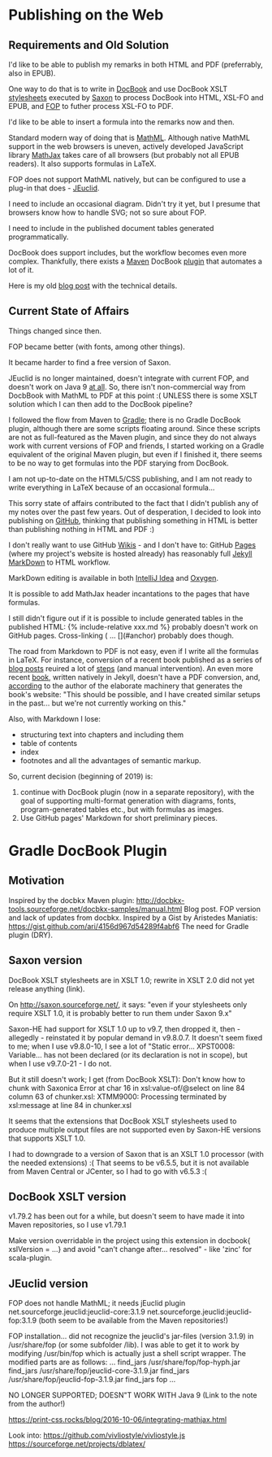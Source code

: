 # Publishing on the Web #

## Requirements and Old Solution ##

I'd like to be able to publish my remarks in both HTML and PDF (preferrably, also in EPUB).

One way to do that is to write in [DocBook](https://docbook.org/)
and use DocBook XSLT [stylesheets](https://github.com/docbook/xslt10-stylesheets)
executed by [Saxon](http://www.saxonica.com/products/products.xml) to process DocBook
into HTML, XSL-FO and EPUB, and [FOP](https://xmlgraphics.apache.org/fop/) to
futher process XSL-FO to PDF.

I'd like to be able to insert a formula into the remarks now and then.

Standard modern way of doing that is [MathML](https://www.w3.org/Math/).
Although native MathML support in the web browsers is uneven, actively developed JavaScript
library [MathJax](https://www.mathjax.org/) takes care of all browsers (but probably not
all EPUB readers). It also supports formulas in LaTeX.

FOP does not support MathML natively, but can be configured to use a plug-in that does -
[JEuclid](http://jeuclid.sourceforge.net/jeuclid-fop/).

I need to include an occasional diagram. Didn't try it yet, but I presume that browsers know
how to handle SVG; not so sure about FOP.
 
I need to include in the published document tables generated programmatically.

DocBook does support includes, but the workflow becomes even more complex. Thankfully,
there exists a [Maven](https://maven.apache.org/) DocBook
[plugin](https://github.com/mimil/docbkx-tools) that automates a lot of it.   

Here is my old [blog post](http://blog.dub.podval.org/2011/11/publishing-papers-on-web.html)
with the technical details.

## Current State of Affairs ##

Things changed since then.

FOP became better (with fonts, among other things).

It became harder to find a free version of Saxon.

JEuclid is no longer maintained, doesn't integrate with current FOP,
and doesn't work on Java 9 [at all](https://github.com/danfickle/openhtmltopdf/issues/161).
So, there isn't non-commercial way from DocbBook with MathML to PDF at this point :(
UNLESS there is some XSLT solution which I can then add to the DocBook pipeline?

I followed the flow from Maven to [Gradle](https://gradle.org/); there is no Gradle DocBook plugin,
although there are some scripts floating around. Since these scripts are not as full-featured as
the Maven plugin, and since they do not always work with current versions of FOP and friends, I
started working on a Gradle equivalent of the original Maven plugin, but even if I finished it,
there seems to be no way to get formulas into the PDF starying from DocBook.

I am not up-to-date on the HTML5/CSS publishing, and I am not ready to write everything in
LaTeX because of an occasional formula...

This sorry state of affairs contributed to the fact that I didn't publish any of my notes over the
past few years. Out of desperation, I decided to look into publishing on
[GitHub](https://github.com/), thinking that publishing something in HTML is better than
publishing nothing in HTML and PDF :)

I don't really want to use GitHub [Wikis](https://help.github.com/articles/about-github-wikis/) -
and I don't have to: GitHub [Pages](https://pages.github.com/) (where my project's website is hosted
already) has reasonably full [Jekyll](https://jekyllrb.com/)
[MarkDown](https://daringfireball.net/projects/markdown/) to HTML workflow.

MarkDown editing is available in both [IntelliJ Idea](https://www.jetbrains.com/idea/)
and [Oxygen](https://www.oxygenxml.com/).

It is possible to add MathJax header incantations to the pages that have formulas.

I still didn't figure out if it is possible to include generated tables in the published HTML:
{\% include-relative xxx.md \%} probably doesn't work on GitHub pages.
Cross-linking (<a name="anchor"></a> ... \[\](#anchor) probably does though.

The road from Markdown to PDF is not easy, even if I write all the formulas in LaTeX.
For instance, conversion of a recent book published as a series of
[blog posts](https://bartoszmilewski.com/2014/10/28/category-theory-for-programmers-the-preface/)
reuired a lot of [steps](https://github.com/hmemcpy/milewski-ctfp-pdf/)
(and manual intervention).
An even more recent [book](https://plfa.github.io/), written natively in Jekyll,
doesn't have a PDF conversion, and, [according](https://github.com/plfa/plfa.github.io/issues/106)
to the author of the elaborate machinery that generates the book's website:
"This should be possible, and I have created similar setups in the past... but we're not currently
working on this."

Also, with Markdown I lose:
- structuring text into chapters and including them
- table of contents
- index
- footnotes
and all the advantages of semantic markup.


So, current decision (beginning of 2019) is:
1. continue with DocBook plugin (now in a separate repository),
with the goal of supporting multi-format generation with diagrams, fonts, program-generated tables etc.,
but with formulas as images.
2. Use GitHub pages' Markdown for short preliminary pieces.


# Gradle DocBook Plugin #

## Motivation ##

Inspired by the docbkx Maven plugin: http://docbkx-tools.sourceforge.net/docbkx-samples/manual.html
Blog post.
FOP version and lack of updates from docbkx.
Inspired by a Gist by Aristedes Maniatis: https://gist.github.com/ari/4156d967d54289f4abf6
The need for Gradle plugin (DRY).

## Saxon version ##

DocBook XSLT stylesheets are in XSLT 1.0; rewrite in XSLT 2.0 did not yet release anything (link).

On http://saxon.sourceforge.net/, it says:
   "even if your stylesheets only require XSLT 1.0, it is probably better to run them under Saxon 9.x"

Saxon-HE had support for XSLT 1.0 up to v9.7, then dropped it, then - allegedly - reinstated it
by popular demand in v9.8.0.7. It doesn't seem fixed to me; when I use v9.8.0-10, I see a lot of
   "Static error... XPST0008: Variable... has not been declared (or its declaration is not in scope),
 but when I use v9.7.0-21 - I do not.

But it still doesn't work; I get (from DocBook XSLT):
   Don't know how to chunk with Saxonica
   Error at char 16 in xsl:value-of/@select on line 84 column 63 of chunker.xsl:
   XTMM9000: Processing terminated by xsl:message at line 84 in chunker.xsl

 It seems that the extensions that DocBook XSLT stylesheets used to produce multiple output files are
 not supported even by Saxon-HE versions that supports XSLT 1.0.

 I had to downgrade to a version of Saxon that is an XSLT 1.0 processor (with the needed extensions) :(
 That seems to be v6.5.5, but it is not available from Maven Central or JCenter, so I had to go with v6.5.3 :(


## DocBook XSLT version ##

v1.79.2 has been out for a while, but doesn't seem to have made it into Maven repositories,
 so I use v1.79.1

Make version overridable in the project using this extension in docbook{ xslVersion = ...}
and avoid "can't change after... resolved" - like 'zinc' for scala-plugin.


## JEuclid version ##

FOP does not handle MathML; it needs jEuclid plugin
net.sourceforge.jeuclid:jeuclid-core:3.1.9
net.sourceforge.jeuclid:jeuclid-fop:3.1.9  (both seem to be available from the Maven repositories!)

FOP installation... did not recognize the jeuclid's jar-files (version 3.1.9) in /usr/share/fop (or some subfolder /lib).
I was able to get it to work by modifying /usr/bin/fop which is actually just a shell script wrapper. The modified parts are as follows:
...
find_jars /usr/share/fop/fop-hyph.jar
find_jars /usr/share/fop/jeuclid-core-3.1.9.jar
find_jars /usr/share/fop/jeuclid-fop-3.1.9.jar
find_jars fop
...   

NO LONGER SUPPORTED; DOESN"T WORK WITH Java 9 (Link to the note from the author!)

https://print-css.rocks/blog/2016-10-06/integrating-mathjax.html

Look into:
https://github.com/vivliostyle/vivliostyle.js
https://sourceforge.net/projects/dblatex/
